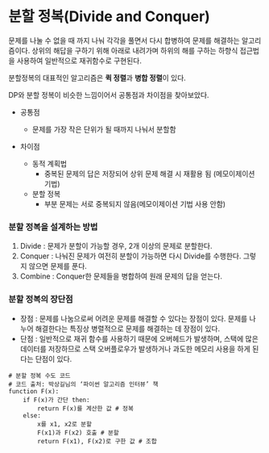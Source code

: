 분할 정복(Divide and Conquer)
==================================

문제를 나눌 수 없을 때 까지 나눠 각각을 풀면서 다시 합병하여 문제를 해결하는 알고리즘이다.
상위의 해답을 구하기 위해 아래로 내려가며 하위의 해를 구하는 하향식 접근법을 사용하여 일반적으로 재귀함수로 구현된다.

분할정복의 대표적인 알고리즘은 **퀵 정렬**과 **병합 정렬**이 있다.

DP와 분할 정복이 비슷한 느낌이어서 공통점과 차이점을 찾아보았다.
* 공통점
	* 문제를 가장 작은 단위가 될 때까지 나눠서 분할함

* 차이점
	* 동적 계획법
		* 중복된 문제의 답은 저장되어 상위 문제 해결 시 재활용 됨 (메모이제이션 기법)
	* 분할 정복
		* 부분 문제는 서로 중복되지 않음(메모이제이션 기법 사용 안함)

### 분할 정복을 설계하는 방법
1) Divide : 문제가 분할이 가능할 경우, 2개 이상의 문제로 분할한다.
2) Conquer : 나눠진 문제가 여전히 분할이 가능하면 다시 Divide를 수행한다. 그렇지 않으면 문제를 푼다.
3) Combine : Conquer한 문제들을 병합하여 원래 문제의 답을 얻는다.

### 분할 정복의 장단점
* 장점 : 문제를 나눔으로써 어려운 문제를 해결할 수 있다는 장점이 있다. 문제를 나누어 해결한다는 특징상 병렬적으로 문제를 해결하는 데 장점이 있다.
* 단점 : 일반적으로 재귀 함수를 사용하기 때문에 오버헤드가 발생하며, 스택에 많은 데이터를 저장하므로 스택 오버플로우가 발생하거나 과도한 메모리 사용을 하게 된다는 단점이 있다.

```pseudocode
# 분할 정복 수도 코드
# 코드 출처: 박상길님의 ‘파이썬 알고리즘 인터뷰’ 책 
function F(x):
    if F(x)가 간단 then:
        return F(x)를 계산한 값 # 정복
    else:
        x를 x1, x2로 분할
        F(x1)과 F(x2) 호출 # 분할
        return F(x1), F(x2)로 구한 값 # 조합
```



